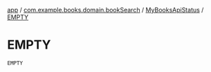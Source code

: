 [app](../../index.md) / [com.example.books.domain.bookSearch](../index.md) / [MyBooksApiStatus](index.md) / [EMPTY](./-e-m-p-t-y.md)

# EMPTY

`EMPTY`